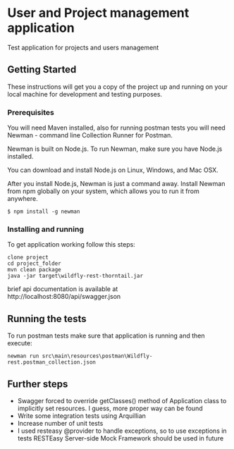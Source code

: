# User and Project management application

Test application for projects and users management

## Getting Started

These instructions will get you a copy of the project up and running on your local machine for development and testing purposes.

### Prerequisites

You will need Maven installed, also for running postman tests you will need Newman - command line Collection Runner for Postman.

Newman is built on Node.js. To run Newman, make sure you have Node.js installed.

You can download and install Node.js on Linux, Windows, and Mac OSX.

After you install Node.js, Newman is just a command away. Install Newman from npm globally on your system, which allows you to run it from anywhere.

```
$ npm install -g newman
```

### Installing and running

To get application working follow this steps:

```
clone project
cd project_folder
mvn clean package
java -jar target\wildfly-rest-thorntail.jar
```

brief api documentation is available at http://localhost:8080/api/swagger.json

## Running the tests

To run postman tests make sure that application is running and then execute:

```
newman run src\main\resources\postman\Wildfly-rest.postman_collection.json
```

## Further steps

* Swagger forced to override getClasses() method of Application class to implicitly set resources. I guess, more proper way can be found
* Write some integration tests using Arquillian
* Increase number of unit tests
* I used resteasy @provider to handle exceptions, so to use exceptions in tests RESTEasy Server-side Mock Framework should be used in future
